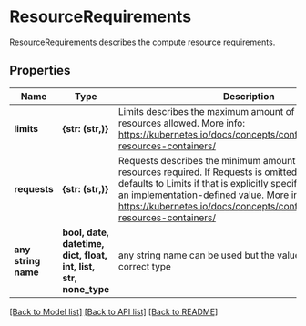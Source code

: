# ResourceRequirements

ResourceRequirements describes the compute resource requirements.

## Properties
Name | Type | Description | Notes
------------ | ------------- | ------------- | -------------
**limits** | **{str: (str,)}** | Limits describes the maximum amount of compute resources allowed. More info: https://kubernetes.io/docs/concepts/configuration/manage-resources-containers/ | [optional] 
**requests** | **{str: (str,)}** | Requests describes the minimum amount of compute resources required. If Requests is omitted for a container, it defaults to Limits if that is explicitly specified, otherwise to an implementation-defined value. More info: https://kubernetes.io/docs/concepts/configuration/manage-resources-containers/ | [optional] 
**any string name** | **bool, date, datetime, dict, float, int, list, str, none_type** | any string name can be used but the value must be the correct type | [optional]

[[Back to Model list]](../README.md#documentation-for-models) [[Back to API list]](../README.md#documentation-for-api-endpoints) [[Back to README]](../README.md)


